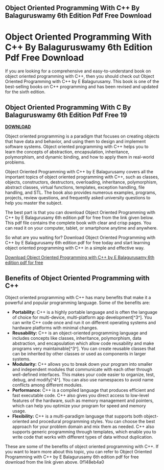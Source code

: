 ## Object Oriented Programming With C++ By Balaguruswamy 6th Edition Pdf Free Download

  
# Object Oriented Programming With C++ By Balaguruswamy 6th Edition Pdf Free Download
 
If you are looking for a comprehensive and easy-to-understand book on object oriented programming with C++, then you should check out Object Oriented Programming with C++ by E Balagurusamy. This book is one of the best-selling books on C++ programming and has been revised and updated for the sixth edition.
 
## Object Oriented Programming With C By Balaguruswamy 6th Edition Pdf Free 19


[**DOWNLOAD**](https://www.google.com/url?q=https%3A%2F%2Fblltly.com%2F2tKbY1&sa=D&sntz=1&usg=AOvVaw3HWKzIST1YuQioJtDjwInH)

 
Object oriented programming is a paradigm that focuses on creating objects that have data and behavior, and using them to design and implement software systems. Object oriented programming with C++ helps you to learn the concepts of abstraction, encapsulation, inheritance, polymorphism, and dynamic binding, and how to apply them in real-world problems.
 
Object Oriented Programming with C++ by E Balagurusamy covers all the important topics of object oriented programming with C++, such as classes, objects, constructors, destructors, overloading, inheritance, polymorphism, abstract classes, virtual functions, templates, exception handling, file handling, and STL. The book also provides numerous examples, programs, projects, review questions, and frequently asked university questions to help you master the subject.
 
The best part is that you can download Object Oriented Programming with C++ by E Balagurusamy 6th edition pdf for free from the link given below. This pdf file contains the complete book with clear and crisp pages. You can read it on your computer, tablet, or smartphone anytime and anywhere.
 
So what are you waiting for? Download Object Oriented Programming with C++ by E Balagurusamy 6th edition pdf for free today and start learning object oriented programming with C++ in a simple and effective way.
 
[Download Object Oriented Programming with C++ by E Balagurusamy 6th edition pdf for free](https://logicwork.in/pdf-download-object-oriented-programming-with-c-by-e-balagurusamy-book-pdf/)
  
## Benefits of Object Oriented Programming with C++
 
Object oriented programming with C++ has many benefits that make it a powerful and popular programming language. Some of the benefits are:
 
- **Portability:** C++ is a highly portable language and is often the language of choice for multi-device, multi-platform app development[^3^]. You can write C++ code once and run it on different operating systems and hardware platforms with minimal changes.
- **Reusability:** C++ is an object-oriented programming language and includes concepts like classes, inheritance, polymorphism, data abstraction, and encapsulation which allow code reusability and make programs very maintainable[^3^]. You can create reusable classes that can be inherited by other classes or used as components in larger systems.
- **Modularity:** C++ allows you to break down your program into smaller and independent modules that communicate with each other through well-defined interfaces. This makes your code easier to organize, test, debug, and modify[^4^]. You can also use namespaces to avoid name conflicts among different modules.
- **Performance:** C++ is a compiled language that produces efficient and fast executable code. C++ also gives you direct access to low-level features of the hardware, such as memory management and pointers, which can help you optimize your program for speed and memory usage.
- **Flexibility:** C++ is a multi-paradigm language that supports both object-oriented and procedural programming styles. You can choose the best approach for your problem domain and mix them as needed. C++ also supports generic programming through templates, which enable you to write code that works with different types of data without duplication.

These are some of the benefits of object oriented programming with C++. If you want to learn more about this topic, you can refer to Object Oriented Programming with C++ by E Balagurusamy 6th edition pdf for free download from the link given above.
 0f148eb4a0

